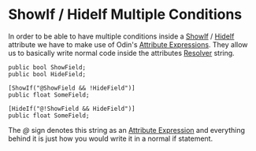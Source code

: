 # ShowIf / HideIf Multiple Conditions

In order to be able to have multiple conditions inside a [ShowIf] / [HideIf] attribute we have to make use of Odin's [Attribute Expressions]. They allow us to basically write normal code inside the attributes [Resolver] string.

```CSharp
public bool ShowField;
public bool HideField;

[ShowIf("@ShowField && !HideField")]
public float SomeField;

[HideIf("@!ShowField && HideField")]
public float SomeField;
```

The *@* sign denotes this string as an [Attribute Expression] and everything behind it is just how you would write it in a normal if statement.









[ShowIf]: https://www.odininspector.com/attributes/show-if-attribute
[HideIf]: https://www.odininspector.com/attributes/hide-if-attribute
[Attribute Expression]: https://www.odininspector.com/tutorials/using-attributes/attribute-expressions
[Attribute Expressions]: https://www.odininspector.com/tutorials/using-attributes/attribute-expressions
[Resolver]: https://www.odininspector.com/tutorials/value-and-action-resolvers/resolving-strings-to-stuff
